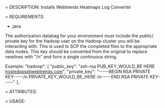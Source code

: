 = DESCRIPTION:
Installs Webtrends Heatmaps Log Converter

= REQUIREMENTS:
* java

The authorization databag for your environment must include the public/ private key for the Hadoop user on the
Hadoop cluster you will be interacting with.  This is used to SCP the completed files to the appropriate data 
nodes.  This key should be converted from the original to replace newlines with "/n" and form a single continuous 
string.

Example:
  "hadoop": {
    "public_key": "ssh-rsa PUB_KEY_WOULD_BE HERE hostedops@webtrends.com",
    "private_key": "-----BEGIN RSA PRIVATE KEY-----/n PRIVATE_KEY_WOULD_BE_HERE /n-----END RSA PRIVATE KEY-----"
  },

= ATTRIBUTES:

= USAGE: